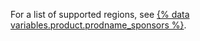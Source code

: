 For a list of supported regions, see [{% data variables.product.prodname_sponsors %}](https://github.com/sponsors#countries).
